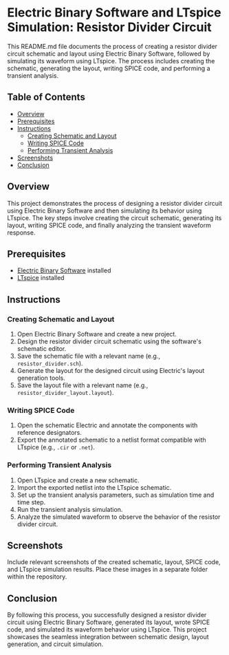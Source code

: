 # Electric Binary Software and LTspice Simulation: Resistor Divider Circuit

This README.md file documents the process of creating a resistor divider circuit schematic and layout using Electric Binary Software, followed by simulating its waveform using LTspice. The process includes creating the schematic, generating the layout, writing SPICE code, and performing a transient analysis.

## Table of Contents
- [Overview](#overview)
- [Prerequisites](#prerequisites)
- [Instructions](#instructions)
  - [Creating Schematic and Layout](#creating-schematic-and-layout)
  - [Writing SPICE Code](#writing-spice-code)
  - [Performing Transient Analysis](#performing-transient-analysis)
- [Screenshots](#screenshots)
- [Conclusion](#conclusion)

## Overview
This project demonstrates the process of designing a resistor divider circuit using Electric Binary Software and then simulating its behavior using LTspice. The key steps involve creating the circuit schematic, generating its layout, writing SPICE code, and finally analyzing the transient waveform response.

## Prerequisites
- [Electric Binary Software](https://link-to-electric.com) installed
- [LTspice](https://www.analog.com/en/design-center/design-tools-and-calculators/simulation-tools/lts.html) installed

## Instructions

### Creating Schematic and Layout
1. Open Electric Binary Software and create a new project.
2. Design the resistor divider circuit schematic using the software's schematic editor.
3. Save the schematic file with a relevant name (e.g., `resistor_divider.sch`).
4. Generate the layout for the designed circuit using Electric's layout generation tools.
5. Save the layout file with a relevant name (e.g., `resistor_divider_layout.layout`).

### Writing SPICE Code
1. Open the schematic  Electric and annotate the components with reference designators.
2. Export the annotated schematic to a netlist format compatible with LTspice (e.g., `.cir` or `.net`).

### Performing Transient Analysis
1. Open LTspice and create a new schematic.
2. Import the exported netlist into the LTspice schematic.
3. Set up the transient analysis parameters, such as simulation time and time step.
4. Run the transient analysis simulation.
5. Analyze the simulated waveform to observe the behavior of the resistor divider circuit.

## Screenshots
Include relevant screenshots of the created schematic, layout, SPICE code, and LTspice simulation results. Place these images in a separate folder within the repository.

## Conclusion
By following this process, you successfully designed a resistor divider circuit using Electric Binary Software, generated its layout, wrote SPICE code, and simulated its waveform behavior using LTspice. This project showcases the seamless integration between schematic design, layout generation, and circuit simulation.
